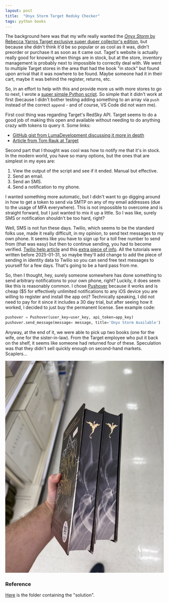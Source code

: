 ```yaml
---
layout: post
title:  "Onyx Storm Target Redsky Checker"
tags: python books
---
```


The background here was that my wife really wanted the [*Onyx Storm* by Rebecca Yarros Target exclusive super duper collector's edition](https://www.target.com/p/onyx-storm-target-exclusive-edition-by-rebecca-yarros-hardcover/-/A-93038252), but because she didn't think it'd be so popular or as cool as it was, didn't preorder or purchase it as soon as it came out. Taget's website is actually really good for knowing when things are in stock, but at the store, inventory management is probably next to impossible to correctly deal with. We went to multiple Target stores in the area that had the book "in stock" but found upon arrival that it was nowhere to be found. Maybe someone had it in their cart, maybe it was behind the register, returns, etc.

So, in an effort to help with this and provide more us with more stores to go to next, I wrote a [super simple Python script](/assets/2025/target-checker/TargetBookChecker.py). So simple that it didn't work at first (because I didn't bother testing adding something to an array via `push` instead of the correct `append` - and of course, VS Code did not warn me).

First cool thing was regarding Target's RedSky API. Target seems to do a good job of making this open and available without needing to do anything crazy with tokens to query it. Some links:

- [GitHub gist from LumaDevelopment discussing it more in depth](https://gist.github.com/LumaDevelopment/f2a34a202fed6ab5a7f3a31282834943)
- [Article from Tom Rauk at Target](https://tech.target.com/blog/empowering-clients-api)

Second part that I thought was cool was how to notify me that it's in stock. In the modern world, you have so many options, but the ones that are simplest in my eyes are:

1. View the output of the script and see if it ended. Manual but effective.
2. Send an email.
3. Send an SMS.
4. Send a notification to my phone.

I wanted something more automatic, but I didn't want to go digging around in how to get a token to send via SMTP on any of my email addresses (due to the usage of MFA everywhere). This is not impossible to overcome and is straight forward, but I just wanted to mix it up a little. So I was like, surely SMS or notification shouldn't be too hard, right?

Well, SMS is not fun these days. Twilio, which seems to be the standard folks use, made it really difficult, in my opinion, to send text messages to my own phone. It seems like you have to sign up for a toll free number to send from (that was easy) but then to continue sending, you had to become verified. [Twilio help article](https://help.twilio.com/articles/5377174717595-Toll-Free-Message-Verification-for-US-Canada) and this [extra piece of info](https://www.twilio.com/docs/messaging/compliance/toll-free/console-onboarding). All the tutorials were written before 2025-01-31, so maybe they'll add change to add the piece of sending in identity data to Twilio so you can send free text messages to yourself for a few days. That's going to be a hard pass from me.

So, then I thought, hey, surely someone somewhere has done something to send arbitrary notifications to your own phone, right? Luckily, it does seem like this is reasonably common. I chose [Pushover](https://pushover.net/) because it works and is cheap ($5 for effectively unlimited notifications to any iOS device you are willing to register and install the app on)? Technically speaking, I did not need to pay for it since it includes a 30 day trial, but after seeing how it worked, I decided to just buy the permanent license. See example code:

```python
pushover = Pushover(user_key=user_key, api_token=app_key)
pushover.send_message(message= message, title='Onyx Storm Available')

```

Anyway, at the end of it, we were able to pick up two books (one for the wife, one for the sister-in-law). From the Target employee who put it back on the shelf, it seems like someone had returned four of these. Speculation was that they didn't sell quickly enough on second-hand markets. Scaplers...

![Two Onyx Storm books](/assets/2025/target-checker/success.jpeg)

### Reference

[Here](https://github.com/sbhenderson/sbhenderson.github.io/tree/main/assets/2025/target-checker) is the folder containing the "solution".
